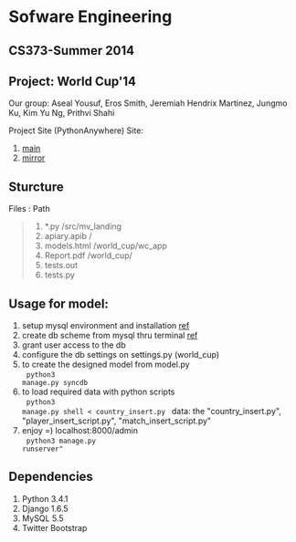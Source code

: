 # Sofware Engineering
## CS373-Summer 2014
## Project: World Cup'14

Our group: Aseal Yousuf, Eros Smith, Jeremiah Hendrix Martinez, Jungmo Ku, Kim Yu Ng, Prithvi Shahi

Project Site (PythonAnywhere)
Site:
1. [main](http://erossmith.pythonanywhere.com/)
2. [mirror](http://kimyu92.pythonanywhere.com/)

## Sturcture
Files : Path
> 1. *.py        /src/mv_landing
> 2. apiary.apib /
> 3. models.html /world_cup/wc_app
> 4. Report.pdf  /world_cup/
> 5. tests.out
> 6. tests.py


## Usage for model:
1. setup mysql environment and installation [ref](https://www.pythonanywhere.com/wiki/UsingMySQL)
2. create db scheme from mysql thru terminal [ref](http://stackoverflow.com/questions/22340875/creating-a-localhost-mysql-database-to-use-with-django)
3. grant user access to the db
4. configure the db settings on settings.py (world_cup)
5. to create the designed model from model.py <br>
<code> python3 manage.py syncdb </code>
6. to load required data with python scripts <br>
<code> python3 manage.py shell < country_insert.py </code>
  data: the "country_insert.py", "player_insert_script.py", "match_insert_script.py"
7. enjoy =) localhost:8000/admin <br>
<code> python3 manage.py runserver" </code>


## Dependencies
1. Python 3.4.1
2. Django 1.6.5
3. MySQL 5.5
4. Twitter Bootstrap
